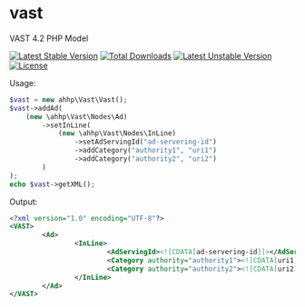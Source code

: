 # vast
VAST 4.2 PHP Model

[![Latest Stable Version](https://poser.pugx.org/ahhp/vast/v)](//packagist.org/packages/ahhp/vast) [![Total Downloads](https://poser.pugx.org/ahhp/vast/downloads)](//packagist.org/packages/ahhp/vast) [![Latest Unstable Version](https://poser.pugx.org/ahhp/vast/v/unstable)](//packagist.org/packages/ahhp/vast) [![License](https://poser.pugx.org/ahhp/vast/license)](//packagist.org/packages/ahhp/vast)

Usage:
```php
$vast = new ahhp\Vast\Vast();
$vast->addAd(
    (new \ahhp\Vast\Nodes\Ad)
        ->setInLine(
            (new \ahhp\Vast\Nodes\InLine)
                ->setAdServingId("ad-servering-id")
                ->addCategory("authority1", "uri1")
                ->addCategory("authority2", "uri2")
        )
);
echo $vast->getXML();
```
Output:
```xml
<?xml version="1.0" encoding="UTF-8"?>
<VAST>
        <Ad>
                <InLine>
                        <AdServingId><![CDATA[ad-servering-id]]></AdServingId>
                        <Category authority="authority1"><![CDATA[uri1]]></Category>
                        <Category authority="authority2"><![CDATA[uri2]]></Category>
                </InLine>
        </Ad>
</VAST>
```
